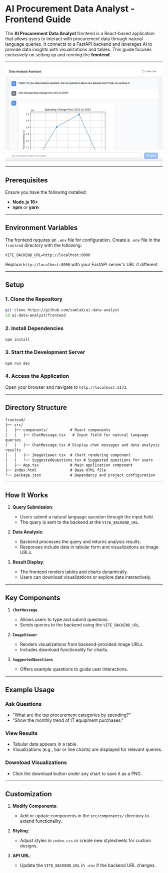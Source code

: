 # AI Procurement Data Analyst - Frontend Guide

The **AI Procurement Data Analyst** frontend is a React-based application that allows users to interact with procurement data through natural language queries. It connects to a FastAPI backend and leverages AI to provide data insights with visualizations and tables. This guide focuses exclusively on setting up and running the **frontend**.

---

![AI Data Data Analyst](/frontend/public/demo-thumbnail.png)

---

## Prerequisites

Ensure you have the following installed:

- **Node.js 16+**
- **npm** or **yarn**

---

## Environment Variables

The frontend requires an `.env` file for configuration. Create a `.env` file in the `frontend` directory with the following:

```env
VITE_BACKEND_URL=http://localhost:8000
```

Replace `http://localhost:8000` with your FastAPI server's URL if different.

---

## Setup

### 1. Clone the Repository

```bash
git clone https://github.com/samlak/ai-data-analyst
cd ai-data-analyst/frontend
```

### 2. Install Dependencies

```bash
npm install
```

### 3. Start the Development Server

```bash
npm run dev
```

### 4. Access the Application

Open your browser and navigate to `http://localhost:5173`.

---

## Directory Structure

```plaintext
frontend/
├── src/
│   ├── components/          # React components
│   │   ├── ChatMessage.tsx   # Input field for natural language queries
│   │   ├── ChatMessage.tsx # Display chat messages and data analysis results
│   │   ├── ImageViewer.tsx  # Chart rendering component
│   │   └── SuggestedQuestions.tsx # Suggested questions for users
│   ├── App.tsx              # Main application component
├── index.html               # Base HTML file
└── package.json             # Dependency and project configuration
```

---

## How It Works

1. **Query Submission**:
   - Users submit a natural language question through the input field.
   - The query is sent to the backend at the `VITE_BACKEND_URL`.

2. **Data Analysis**:
   - Backend processes the query and returns analysis results.
   - Responses include data in tabular form and visualizations as image URLs.

3. **Result Display**:
   - The frontend renders tables and charts dynamically.
   - Users can download visualizations or explore data interactively.

---

## Key Components

1. **`ChatMessage`**  
   - Allows users to type and submit questions.
   - Sends queries to the backend using the `VITE_BACKEND_URL`.

2. **`ImageViewer`**  
   - Renders visualizations from backend-provided image URLs.
   - Includes download functionality for charts.

4. **`SuggestedQuestions`**  
   - Offers example questions to guide user interactions.

---

## Example Usage

### Ask Questions
- "What are the top procurement categories by spending?"
- "Show the monthly trend of IT equipment purchases."

### View Results
- Tabular data appears in a table.
- Visualizations (e.g., bar or line charts) are displayed for relevant queries.

### Download Visualizations
- Click the download button under any chart to save it as a PNG.

---

## Customization

1. **Modify Components**:
   - Add or update components in the `src/components/` directory to extend functionality.

2. **Styling**:
   - Adjust styles in `index.css` or create new stylesheets for custom designs.

3. **API URL**:
   - Update the `VITE_BACKEND_URL` in `.env` if the backend URL changes.
